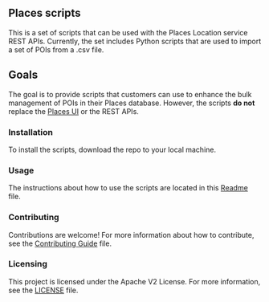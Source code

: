 ## Places scripts

This is a set of scripts that can be used with the Places Location service REST APIs. Currently, the set includes Python scripts that are used to import a set of POIs from a .csv file.

## Goals

The goal is to provide scripts that customers can use to enhance the bulk management of POIs in their Places database. However, the scripts **do not** replace the [Places UI](https://places.adobe.com) or the REST APIs.

### Installation

To install the scripts, download the repo to your local machine.

### Usage

The instructions about how to use the scripts are located in this [Readme](import/README.md) file.

### Contributing

Contributions are welcome! For more information about how to contribute, see the [Contributing Guide](./.github/CONTRIBUTING.md) file.

### Licensing

This project is licensed under the Apache V2 License. For more information, see the [LICENSE](LICENSE.md) file.
